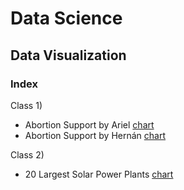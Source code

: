 # Data Science
## Data Visualization

### Index

Class 1)
* Abortion Support by Ariel [chart](https://hernanzini.github.io/infovis/mom2021w36.html)
* Abortion Support by Hernán [chart](https://hernanzini.github.io/infovis/mom2021w36_zini.html) 

Class 2)
* 20 Largest Solar Power Plants [chart](https://hernanzini.github.io/infovis/mom2021w37_zini.html)

